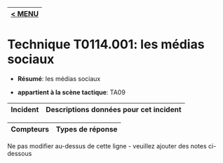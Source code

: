 |[< MENU](../../README.md)|
|---|
# Technique T0114.001: les médias sociaux

* **Résumé**: les médias sociaux

* **appartient à la scène tactique**: TA09


|Incident |Descriptions données pour cet incident |
|-------- |-------------------- |



|Compteurs |Types de réponse |
|-------- |-------------- |


Ne pas modifier au-dessus de cette ligne - veuillez ajouter des notes ci-dessous